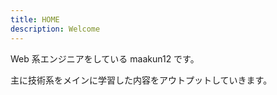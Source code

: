 ```yaml
---
title: HOME
description: Welcome
---
```


Web 系エンジニアをしている maakun12 です。

主に技術系をメインに学習した内容をアウトプットしていきます。
